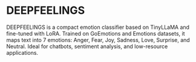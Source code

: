 # DEEPFEELINGS
DEEPFEELINGS is a compact emotion classifier based on TinyLLaMA and fine-tuned with LoRA. Trained on GoEmotions and Emotions datasets, it maps text into 7 emotions: Anger, Fear, Joy, Sadness, Love, Surprise, and Neutral. Ideal for chatbots, sentiment analysis, and low-resource applications.
